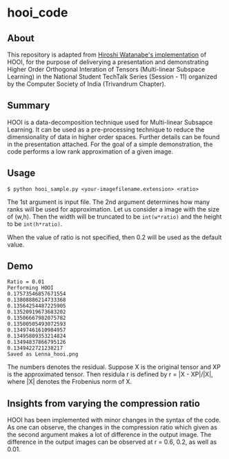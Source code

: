 # hooi_code

## About
This repository is adapted from  [Hiroshi Watanabe's implementation](https://github.com/kaityo256/hooi_sample) of HOOI, for the purpose of deliverying a presentation and demonstrating Higher Order Orthogonal Interation of Tensors (Multi-linear Subspace Learning) in the National Student TechTalk Series (Session - 11) organized by the Computer Society of India (Trivandrum Chapter).


## Summary
HOOI is a data-decomposition technique used for Multi-linear Subsapce Learning. It can be used as a pre-processing technique to reduce the dimensionality of data in higher order spaces. Further details can be found in the presentation attached. For the goal of a simple demonstration, the code performs a low rank approximation of a given image.


## Usage

```
$ python hooi_sample.py <your-imagefilename.extension> <ratio>
```

The 1st argument is input file. The 2nd argument determines how many ranks will be used for approximation. Let us consider a image with the size of (w,h). Then the width will be truncated to be `int(w*ratio)` and the height to be `int(h*ratio)`.

When the value of ratio is not specified, then 0.2 will be used as the default value.

## Demo

```
Ratio = 0.01
Performing HOOI
0.17573546857671554
0.13808886214733368
0.13564254487225905
0.13520919673683202
0.13506667982075782
0.13500505493072593
0.13497461610984957
0.13495809353214824
0.13494837866795126
0.1349422721238217
Saved as Lenna_hooi.png

```

The numbers denotes the residual. Suppose X is the original tensor and XP is the approximated tensor. Then residula r is defined by r = |X - XP|/|X|, where |X| denotes the Frobenius norm of X. 

## Insights from varying the compression ratio
HOOI has been implemented with minor changes in the syntax of the code. As one can observe, the changes in the compression ratio which given as the second argument makes a lot of difference in the output image. The difference in the output images can be observed at r = 0.6, 0.2, as well as 0.01.
